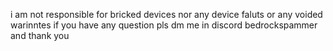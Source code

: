 i am not responsible for bricked devices 
nor any device faluts 
or any voided warinntes
if you have any question pls dm me in discord
bedrockspammer
and thank you
